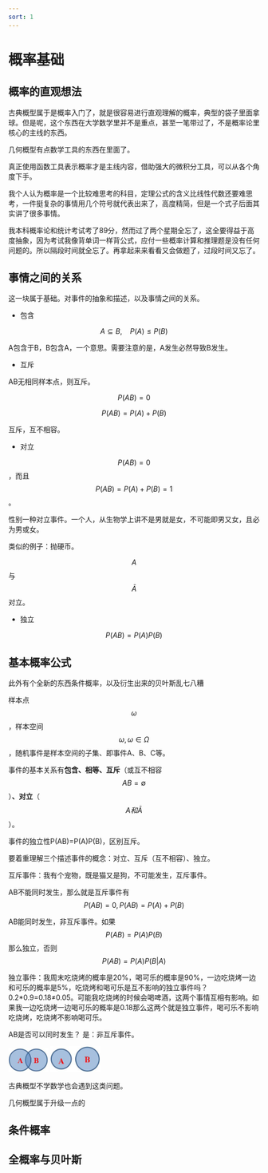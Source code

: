 ```yaml
---
sort: 1
---
```

# 概率基础

## 概率的直观想法

古典概型属于是概率入门了，就是很容易进行直观理解的概率，典型的袋子里面拿球。但是呢，这个东西在大学数学里并不是重点，甚至一笔带过了，不是概率论里核心的主线的东西。

几何概型有点数学工具的东西在里面了。

真正使用函数工具表示概率才是主线内容，借助强大的微积分工具，可以从各个角度下手。

我个人认为概率是一个比较难思考的科目，定理公式的含义比线性代数还要难思考，一件挺复杂的事情用几个符号就代表出来了，高度精简，但是一个式子后面其实讲了很多事情。


我本科概率论和统计考试考了89分，然而过了两个星期全忘了，这全要得益于高度抽象，因为考试我像背单词一样背公式，应付一些概率计算和推理题是没有任何问题的。所以隔段时间就全忘了。再拿起来来看看又会做题了，过段时间又忘了。


## 事情之间的关系

这一块属于基础。对事件的抽象和描述，以及事情之间的关系。

- 包含

$$ A \subseteq B ,\ \ \ \ P(A) \le P(B) $$

A包含于B，B包含A，一个意思。需要注意的是，A发生必然导致B发生。

- 互斥

AB无相同样本点，则互斥。

$$ P(AB) = 0 $$

$$ P(AB) = P(A) + P(B) $$

互斥，互不相容。

- 对立

$$ P(AB)=0 $$，而且$$ P(AB)=P(A)+P(B)=1 $$。

性别一种对立事件。一个人，从生物学上讲不是男就是女，不可能即男又女，且必为男或女。

类似的例子：抛硬币。

$$A$$ 与 $$\bar A$$对立。


- 独立

$$P(AB) = P(A)P(B) $$ 

## 基本概率公式

此外有个全新的东西条件概率，以及衍生出来的贝叶斯乱七八糟

样本点$$ \omega $$，样本空间$$ \omega, \omega \in \Omega $$，随机事件是样本空间的子集、即事件A、B、C等。

事件的基本关系有**包含、相等、互斥**（或互不相容 $$ AB = \emptyset $$ ）**、对立**（$$ A和\bar{A} $$）。

事件的独立性P(AB)=P(A)P(B)，区别互斥。

要着重理解三个描述事件的概念：对立、互斥（互不相容）、独立。

互斥事件：我有个宠物，既是猫又是狗，不可能发生，互斥事件。

AB不能同时发生，那么就是互斥事件有$$P(AB)=0, P(AB)=P(A)+P(B) $$

AB能同时发生，非互斥事件。如果$$ P(AB)=P(A)P(B) $$那么独立，否则$$ P(AB)=P(A)P(B|A) $$


独立事件：我周末吃烧烤的概率是20%，喝可乐的概率是90%，一边吃烧烤一边和可乐的概率是5%，吃烧烤和喝可乐是互不影响的独立事件吗？0.2*0.9=0.18≠0.05。可能我吃烧烤的时候会喝啤酒，这两个事情互相有影响。如果我一边吃烧烤一边喝可乐的概率是0.18那么这两个就是独立事件，喝可乐不影响吃烧烤，吃烧烤不影响喝可乐。

AB是否可以同时发生？
是：非互斥事件。

<img src="../images/Probability/AB非互斥.jpg" width="80px">

<img src="../images/Probability/AB互斥.jpg" width="100px">


古典概型不学数学也会遇到这类问题。

几何概型属于升级一点的


## 条件概率


## 全概率与贝叶斯



